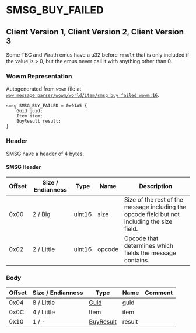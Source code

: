 # SMSG_BUY_FAILED

## Client Version 1, Client Version 2, Client Version 3

Some TBC and Wrath emus have a u32 before `result` that is only included if the value is > 0, but the emus never call it with anything other than 0.

### Wowm Representation

Autogenerated from `wowm` file at [`wow_message_parser/wowm/world/item/smsg_buy_failed.wowm:16`](https://github.com/gtker/wow_messages/tree/main/wow_message_parser/wowm/world/item/smsg_buy_failed.wowm#L16).
```rust,ignore
smsg SMSG_BUY_FAILED = 0x01A5 {
    Guid guid;
    Item item;
    BuyResult result;
}
```
### Header

SMSG have a header of 4 bytes.

#### SMSG Header

| Offset | Size / Endianness | Type   | Name   | Description |
| ------ | ----------------- | ------ | ------ | ----------- |
| 0x00   | 2 / Big           | uint16 | size   | Size of the rest of the message including the opcode field but not including the size field.|
| 0x02   | 2 / Little        | uint16 | opcode | Opcode that determines which fields the message contains.|

### Body

| Offset | Size / Endianness | Type | Name | Comment |
| ------ | ----------------- | ---- | ---- | ------- |
| 0x04 | 8 / Little | [Guid](../types/packed-guid.md) | guid |  |
| 0x0C | 4 / Little | Item | item |  |
| 0x10 | 1 / - | [BuyResult](buyresult.md) | result |  |

